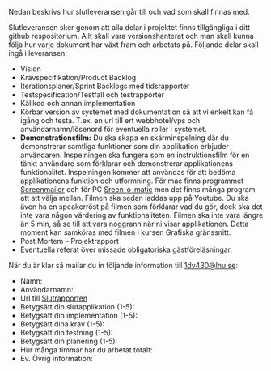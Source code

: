 Nedan beskrivs hur slutleveransen går till och vad som skall finnas med.

Slutleveransen sker genom att alla delar i projektet finns tillgängliga i ditt github respositorium. Allt skall vara versionshanterat och man skall kunna följa hur varje dokument har växt fram och arbetats på. Följande delar skall ingå i leveransen:

* Vision
* Kravspecifikation/Product Backlog
* Iterationsplaner/Sprint Backlogs med tidsrapporter
* Testspecification/Testfall och testrapporter
* Källkod och annan implementation
* Körbar version av systemet med dokumentation så att vi enkelt kan få igång och testa. T.ex. en url till ert webbhotel/vps och användarnamn/lösenord för eventuella roller i systemet.
* **Demonstrationsfilm:** Du ska skapa en skärminspelning där du demonstrerar samtliga funktioner som din applikation erbjuder användaren. Inspelningen ska fungera som en instruktionsfilm för en tänkt användare som förklarar och demonstrerar applikationens funktionalitet. Inspelningen kommer att användas för att bedöma applikationens funktion och utformning. För mac finns programmet [Screenmailer](http://www.screenmailer.com/) och för PC [Sreen-o-matic](http://www.screencast-o-matic.com/) men det finns många program att att välja mellan.  Filmen ska sedan laddas upp på Youtube.  Du ska även ha en speakerröst på filmen som förklarar vad du gör, dock ska det inte vara någon värdering av funktionaliteten. Filmen ska inte vara längre än 5 min, så se till att vara noggrann när ni visar applikationen. Detta moment kan samköras med filmen i kursen Grafiska gränssnitt.
* Post Mortem – Projektrapport
* Eventuella referat över missade obligatoriska gästföreläsningar.

När du är klar så mailar du in följande information till 1dv430@lnu.se:

* Namn:
* Användarnamn:
* Url till [Slutrapporten](https://github.com/1dv430/exempelstudent/wiki/Slutrapport)
* Betygsätt din slutapplikation (1-5):
* Betygsätt din implementation (1-5):
* Betygsätt dina krav (1-5):
* Betygsätt din testning (1-5):
* Betygsätt din planering (1-5):
* Hur många timmar har du arbetat totalt:
* Ev. Övrig information: